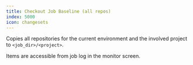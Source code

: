 ```yaml
---
title: Checkout Job Baseline (all repos)
index: 5000
icon: changesets
---
```


Copies all repositories for the current environment and the involved project to  `<job_dir>/<project>`.

Items are accessible from job log in the monitor screen.

